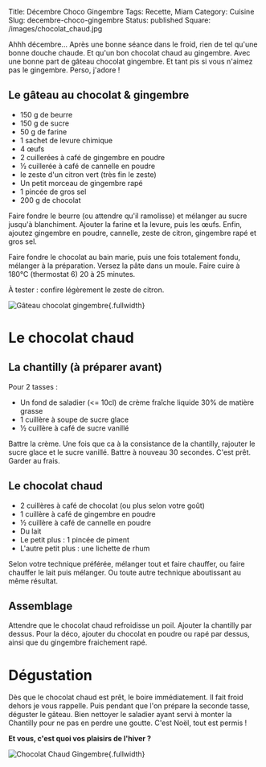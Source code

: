 Title: Décembre Choco Gingembre
Tags: Recette, Miam
Category: Cuisine
Slug: decembre-choco-gingembre
Status: published
Square: /images/chocolat_chaud.jpg

Ahhh décembre... Après une bonne séance dans le froid, rien de tel qu'une bonne douche chaude. Et qu'un bon chocolat chaud au gingembre. Avec une bonne part de gâteau chocolat gingembre. Et tant pis si vous n'aimez pas le gingembre. Perso, j'adore !

<!-- PELICAN_END_SUMMARY -->


Le gâteau au chocolat & gingembre
---------------------------------

* 150 g de beurre
* 150 g de sucre
* 50 g de farine
* 1 sachet de levure chimique
* 4 œufs
* 2 cuillerées à café de gingembre en poudre
* ½ cuillerée à café de cannelle en poudre
* le zeste d'un citron vert (très fin le zeste)
* Un petit morceau de gingembre rapé
* 1 pincée de gros sel
* 200 g de chocolat

Faire fondre le beurre (ou attendre qu'il ramolisse) et mélanger au sucre jusqu'à blanchiment.
Ajouter la farine et la levure, puis les œufs. 
Enfin, ajoutez gingembre en poudre, cannelle, zeste de citron, gingembre rapé et gros sel.

Faire fondre le chocolat au bain marie, puis une fois totalement fondu, mélanger à la préparation.
Versez la pâte dans un moule. Faire cuire à 180°C (thermostat 6) 20 à 25 minutes.

À tester : confire légèrement le zeste de citron.

![Gâteau chocolat gingembre](https://scontent-cdg2-1.cdninstagram.com/t51.2885-15/e35/15306151_1887017934864149_3281323381709864960_n.jpg?ig_cache_key=MTQwMzU1Mzk3NTUzMDAxNzY3MA%3D%3D.2){.fullwidth}


Le chocolat chaud
=================

La chantilly (à préparer avant)
-------------------------------

Pour 2 tasses : 

* Un fond de saladier (<= 10cl) de crème fraîche liquide 30% de matière grasse
* 1 cuillère à soupe de sucre glace
* ½ cuillère à café de sucre vanillé

Battre la crème. Une fois que ca à la consistance de la chantilly, rajouter le sucre glace et le sucre vanillé. Battre à nouveau 30 secondes. C'est prêt. Garder au frais.

Le chocolat chaud
-----------------

* 2 cuillères à café de chocolat (ou plus selon votre goût)
* 1 cuillère à café de gingembre en poudre
* ½ cuillère à café de cannelle en poudre
* Du lait
* Le petit plus : 1 pincée de piment
* L'autre petit plus : une lichette de rhum

Selon votre technique préférée, mélanger tout et faire chauffer, ou faire chauffer le lait puis mélanger. Ou toute autre technique aboutissant au même résultat.

Assemblage
----------

Attendre que le chocolat chaud refroidisse un poil. Ajouter la chantilly par dessus. Pour la déco, ajouter du chocolat en poudre ou rapé par dessus, ainsi que du gingembre fraichement rapé.



Dégustation
===========

Dès que le chocolat chaud est prêt, le boire immédiatement. Il fait froid dehors je vous rappelle.
Puis pendant que l'on prépare la seconde tasse, déguster le gâteau. Bien nettoyer le saladier ayant servi à monter la Chantilly pour ne pas en perdre une goutte. C'est Noël, tout est permis !


**Et vous, c'est quoi vos plaisirs de l'hiver ?**

![Chocolat Chaud Gingembre]({filename}/images/chocolat_chaud.jpg){.fullwidth}

